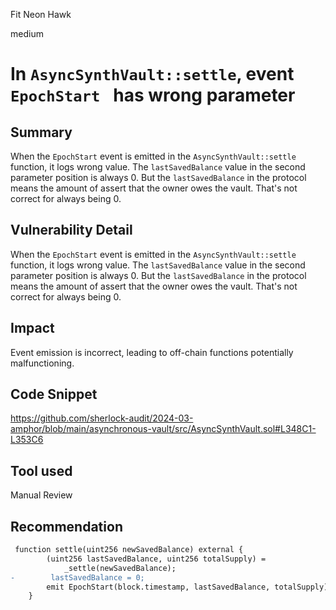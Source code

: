 Fit Neon Hawk

medium

# In `AsyncSynthVault::settle`,  event `EpochStart ` has wrong parameter

## Summary
When the `EpochStart` event is emitted in the `AsyncSynthVault::settle` function, it logs wrong value. The `lastSavedBalance` value  in the second parameter position is always 0. But the `lastSavedBalance` in the protocol means the amount of assert that the owner owes the vault. That's not correct for always being 0.
## Vulnerability Detail
When the `EpochStart` event is emitted in the `AsyncSynthVault::settle` function, it logs wrong value. The `lastSavedBalance` value  in the second parameter position is always 0. But the `lastSavedBalance` in the protocol means the amount of assert that the owner owes the vault. That's not correct for always being 0.

## Impact
Event emission is incorrect, leading to off-chain functions potentially malfunctioning. 
## Code Snippet
https://github.com/sherlock-audit/2024-03-amphor/blob/main/asynchronous-vault/src/AsyncSynthVault.sol#L348C1-L353C6
## Tool used
Manual Review

## Recommendation
```diff
 function settle(uint256 newSavedBalance) external {
        (uint256 lastSavedBalance, uint256 totalSupply) =
            _settle(newSavedBalance);
-        lastSavedBalance = 0;
        emit EpochStart(block.timestamp, lastSavedBalance, totalSupply);
    }
```